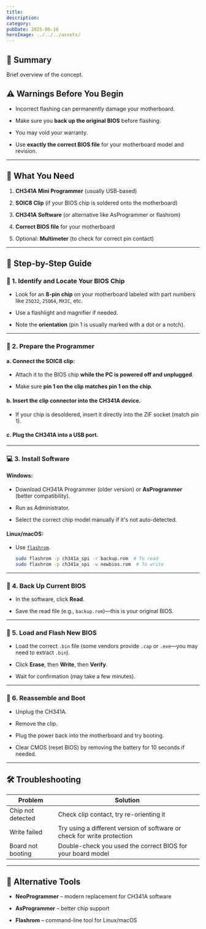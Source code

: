```yaml
---
title: 
description: 
category: 
pubDate: 2025-06-16
heroImage: ../../../assets/
---
```


## 📌 Summary
Brief overview of the concept.

## ⚠️ Warnings Before You Begin

- Incorrect flashing can permanently damage your motherboard.
    
- Make sure you **back up the original BIOS** before flashing.
    
- You may void your warranty.
    
- Use **exactly the correct BIOS file** for your motherboard model and revision.
    

---

## 🧰 What You Need

1. **CH341A Mini Programmer** (usually USB-based)
    
2. **SOIC8 Clip** (if your BIOS chip is soldered onto the motherboard)
    
3. **CH341A Software** (or alternative like AsProgrammer or flashrom)
    
4. **Correct BIOS file** for your motherboard
    
5. Optional: **Multimeter** (to check for correct pin contact)
    

---

## 🧭 Step-by-Step Guide

### 🔌 1. Identify and Locate Your BIOS Chip

- Look for an **8-pin chip** on your motherboard labeled with part numbers like `25Q32`, `25Q64`, `MXIC`, etc.
    
- Use a flashlight and magnifier if needed.
    
- Note the **orientation** (pin 1 is usually marked with a dot or a notch).
    

---

### 🔄 2. Prepare the Programmer

#### a. Connect the SOIC8 clip:

- Attach it to the BIOS chip **while the PC is powered off and unplugged**.
    
- Make sure **pin 1 on the clip matches pin 1 on the chip**.
    

#### b. Insert the clip connector into the CH341A device.

- If your chip is desoldered, insert it directly into the ZIF socket (match pin 1).
    

#### c. Plug the CH341A into a USB port.

---

### 💻 3. Install Software

#### Windows:

- Download CH341A Programmer (older version) or **AsProgrammer** (better compatibility).
    
- Run as Administrator.
    
- Select the correct chip model manually if it's not auto-detected.
    

#### Linux/macOS:

- Use [`flashrom`](https://flashrom.org/Flashrom).
    
    ```bash
    sudo flashrom -p ch341a_spi -r backup.rom  # To read
    sudo flashrom -p ch341a_spi -w newbios.rom  # To write
    ```
    

---

### 🧪 4. Back Up Current BIOS

- In the software, click **Read**.
    
- Save the read file (e.g., `backup.rom`)—this is your original BIOS.
    

---

### 💾 5. Load and Flash New BIOS

- Load the correct `.bin` file (some vendors provide `.cap` or `.exe`—you may need to extract `.bin`).
    
- Click **Erase**, then **Write**, then **Verify**.
    
- Wait for confirmation (may take a few minutes).
    

---

### 🔌 6. Reassemble and Boot

- Unplug the CH341A.
    
- Remove the clip.
    
- Plug the power back into the motherboard and try booting.
    
- Clear CMOS (reset BIOS) by removing the battery for 10 seconds if needed.
    

---

## 🛠️ Troubleshooting

|Problem|Solution|
|---|---|
|Chip not detected|Check clip contact, try re-orienting it|
|Write failed|Try using a different version of software or check for write protection|
|Board not booting|Double-check you used the correct BIOS for your board model|

---

## 🔄 Alternative Tools

- **NeoProgrammer** – modern replacement for CH341A software
    
- **AsProgrammer** – better chip support
    
- **Flashrom** – command-line tool for Linux/macOS
    

